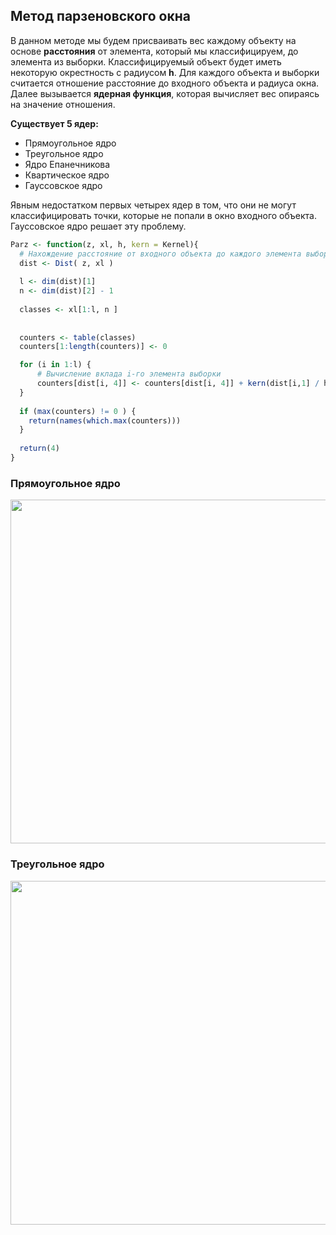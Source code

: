 ## Метод парзеновского окна ##

В данном методе мы будем присваивать вес каждому объекту на основе **расстояния** от элемента, который мы классифицируем, до элемента из выборки. Классифицируемый объект будет иметь некоторую окрестность с радиусом **h**. Для каждого объекта и выборки считается отношение расстояние до входного объекта и радиуса окна. Далее вызывается **ядерная функция**, которая вычисляет вес опираясь на значение отношения. 


**Существует 5 ядер:** 
+ Прямоугольное ядро
+ Треугольное ядро
+ Ядро Епанечникова
+ Квартическое ядро
+ Гауссовское ядро 

Явным недостатком первых четырех ядер в том, что они не могут классифицировать точки, которые не попали в окно входного объекта. Гауссовское ядро решает эту проблему.

``` r
Parz <- function(z, xl, h, kern = Kernel){
  # Нахождение расстояние от входного объекта до каждого элемента выборки
  dist <- Dist( z, xl )
  
  l <- dim(dist)[1]
  n <- dim(dist)[2] - 1
  
  classes <- xl[1:l, n ]
  
  
  counters <- table(classes)
  counters[1:length(counters)] <- 0  

  for (i in 1:l) {
      # Вычисление вклада i-го элемента выборки 
      counters[dist[i, 4]] <- counters[dist[i, 4]] + kern(dist[i,1] / h)
  }
  
  if (max(counters) != 0 ) {
    return(names(which.max(counters)))
  }
  
  return(4)  
}
```

### Прямоугольное ядро ###
<img src = "https://user-images.githubusercontent.com/71149650/94997426-aaeee580-05b3-11eb-82eb-f0276621e019.png" width = "550"/>

### Треугольное ядро ###
<img src = "https://user-images.githubusercontent.com/71149650/94997729-adead580-05b5-11eb-9cce-84e08d22e8be.png" width = "550"/>



